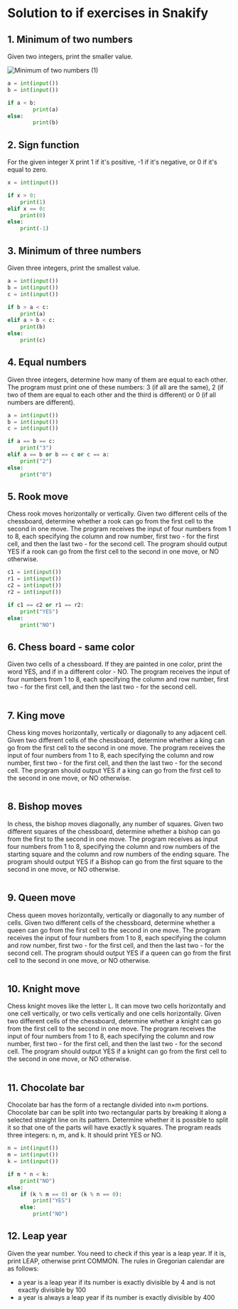 # Solution to if exercises in Snakify

## 1. Minimum of two numbers
Given two integers, print the smaller value.


![Minimum of two numbers (1)](https://user-images.githubusercontent.com/89135778/132567629-ce18df6a-f453-4add-b74e-4a7915206912.png)



```.py
a = int(input())
b = int(input())

if a < b:
        print(a)    
else:
        print(b)    
```

## 2. Sign function
For the given integer X print 1 if it's positive, -1 if it's negative, or 0 if it's equal to zero.

```.py
x = int(input())

if x > 0:
    print(1)
elif x == 0:
    print(0)
else:
    print(-1)    
```

## 3. Minimum of three numbers
Given three integers, print the smallest value.

```.py
a = int(input())
b = int(input())
c = int(input())

if b > a < c:
    print(a)
elif a > b < c:
    print(b)
else:
    print(c)   
```

## 4. Equal numbers
Given three integers, determine how many of them are equal to each other. 
The program must print one of these numbers: 3 (if all are the same), 2 (if two of them are equal to each other and the third is different) or 0 (if all numbers are different).

```.py
a = int(input())
b = int(input())
c = int(input())

if a == b == c:
    print("3")
elif a == b or b == c or c == a:
    print("2")
else:
    print("0")
```

## 5. Rook move
Chess rook moves horizontally or vertically. Given two different cells of the chessboard, determine whether a rook can go from the first cell to the second in one move.
The program receives the input of four numbers from 1 to 8, each specifying the column and row number, first two - for the first cell, and then the last two - for the second cell. 
The program should output YES if a rook can go from the first cell to the second in one move, or NO otherwise.

```.py
c1 = int(input())
r1 = int(input())
c2 = int(input())
r2 = int(input())

if c1 == c2 or r1 == r2:
    print("YES")
else:
    print("NO")
```

## 6. Chess board - same color
Given two cells of a chessboard. If they are painted in one color, print the word YES, and if in a different color - NO.
The program receives the input of four numbers from 1 to 8, each specifying the column and row number, first two - for the first cell, and then the last two - for the second cell.

```.py

```

## 7. King move
Chess king moves horizontally, vertically or diagonally to any adjacent cell. Given two different cells of the chessboard, determine whether a king can go from the first cell to the second in one move.
The program receives the input of four numbers from 1 to 8, each specifying the column and row number, first two - for the first cell, and then the last two - for the second cell. 
The program should output YES if a king can go from the first cell to the second in one move, or NO otherwise.

```.py

```

## 8. Bishop moves
In chess, the bishop moves diagonally, any number of squares. Given two different squares of the chessboard, determine whether a bishop can go from the first to the second in one move.
The program receives as input four numbers from 1 to 8, specifying the column and row numbers of the starting square and the column and row numbers of the ending square. The program should output YES if a Bishop can go from the first square to the second in one move, or NO otherwise.

```.py

```

## 9. Queen move
Chess queen moves horizontally, vertically or diagonally to any number of cells. Given two different cells of the chessboard, determine whether a queen can go from the first cell to the second in one move.
The program receives the input of four numbers from 1 to 8, each specifying the column and row number, first two - for the first cell, and then the last two - for the second cell. 
The program should output YES if a queen can go from the first cell to the second in one move, or NO otherwise.

```.py

```

## 10. Knight move
Chess knight moves like the letter L. It can move two cells horizontally and one cell vertically, or two cells vertically and one cells horizontally. Given two different cells of the chessboard, determine whether a knight can go from the first cell to the second in one move.
The program receives the input of four numbers from 1 to 8, each specifying the column and row number, first two - for the first cell, and then the last two - for the second cell. 
The program should output YES if a knight can go from the first cell to the second in one move, or NO otherwise.

```.py

```

## 11. Chocolate bar
Chocolate bar has the form of a rectangle divided into n×m portions. Chocolate bar can be split into two rectangular parts by breaking it along a selected straight line on its pattern. Determine whether it is possible to split it so that one of the parts will have exactly k squares.
The program reads three integers: n, m, and k. It should print YES or NO.

```.py
n = int(input())
m = int(input())
k = int(input())

if m * n < k:
    print("NO")
else:
    if (k % m == 0) or (k % n == 0):
        print("YES")
    else:
        print("NO")
```

## 12. Leap year
Given the year number. You need to check if this year is a leap year. If it is, print LEAP, otherwise print COMMON.
The rules in Gregorian calendar are as follows:
- a year is a leap year if its number is exactly divisible by 4 and is not exactly divisible by 100
- a year is always a leap year if its number is exactly divisible by 400

```.py

```
